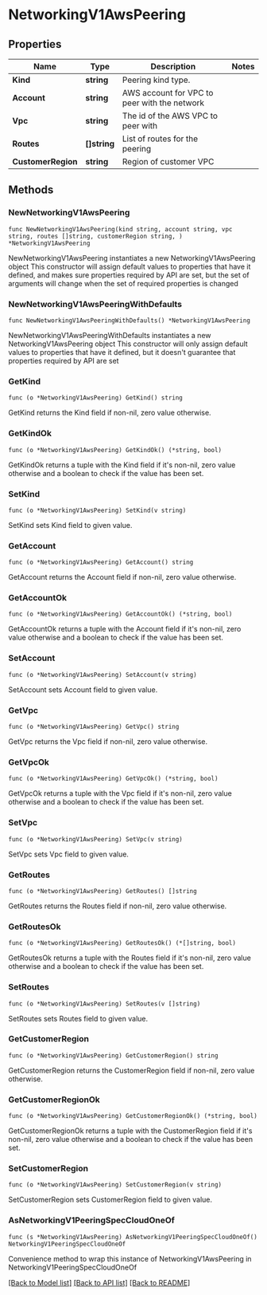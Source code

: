 # NetworkingV1AwsPeering

## Properties

Name | Type | Description | Notes
------------ | ------------- | ------------- | -------------
**Kind** | **string** | Peering kind type. | 
**Account** | **string** | AWS account for VPC to peer with the network | 
**Vpc** | **string** | The id of the AWS VPC to peer with | 
**Routes** | **[]string** | List of routes for the peering | 
**CustomerRegion** | **string** | Region of customer VPC | 

## Methods

### NewNetworkingV1AwsPeering

`func NewNetworkingV1AwsPeering(kind string, account string, vpc string, routes []string, customerRegion string, ) *NetworkingV1AwsPeering`

NewNetworkingV1AwsPeering instantiates a new NetworkingV1AwsPeering object
This constructor will assign default values to properties that have it defined,
and makes sure properties required by API are set, but the set of arguments
will change when the set of required properties is changed

### NewNetworkingV1AwsPeeringWithDefaults

`func NewNetworkingV1AwsPeeringWithDefaults() *NetworkingV1AwsPeering`

NewNetworkingV1AwsPeeringWithDefaults instantiates a new NetworkingV1AwsPeering object
This constructor will only assign default values to properties that have it defined,
but it doesn't guarantee that properties required by API are set

### GetKind

`func (o *NetworkingV1AwsPeering) GetKind() string`

GetKind returns the Kind field if non-nil, zero value otherwise.

### GetKindOk

`func (o *NetworkingV1AwsPeering) GetKindOk() (*string, bool)`

GetKindOk returns a tuple with the Kind field if it's non-nil, zero value otherwise
and a boolean to check if the value has been set.

### SetKind

`func (o *NetworkingV1AwsPeering) SetKind(v string)`

SetKind sets Kind field to given value.


### GetAccount

`func (o *NetworkingV1AwsPeering) GetAccount() string`

GetAccount returns the Account field if non-nil, zero value otherwise.

### GetAccountOk

`func (o *NetworkingV1AwsPeering) GetAccountOk() (*string, bool)`

GetAccountOk returns a tuple with the Account field if it's non-nil, zero value otherwise
and a boolean to check if the value has been set.

### SetAccount

`func (o *NetworkingV1AwsPeering) SetAccount(v string)`

SetAccount sets Account field to given value.


### GetVpc

`func (o *NetworkingV1AwsPeering) GetVpc() string`

GetVpc returns the Vpc field if non-nil, zero value otherwise.

### GetVpcOk

`func (o *NetworkingV1AwsPeering) GetVpcOk() (*string, bool)`

GetVpcOk returns a tuple with the Vpc field if it's non-nil, zero value otherwise
and a boolean to check if the value has been set.

### SetVpc

`func (o *NetworkingV1AwsPeering) SetVpc(v string)`

SetVpc sets Vpc field to given value.


### GetRoutes

`func (o *NetworkingV1AwsPeering) GetRoutes() []string`

GetRoutes returns the Routes field if non-nil, zero value otherwise.

### GetRoutesOk

`func (o *NetworkingV1AwsPeering) GetRoutesOk() (*[]string, bool)`

GetRoutesOk returns a tuple with the Routes field if it's non-nil, zero value otherwise
and a boolean to check if the value has been set.

### SetRoutes

`func (o *NetworkingV1AwsPeering) SetRoutes(v []string)`

SetRoutes sets Routes field to given value.


### GetCustomerRegion

`func (o *NetworkingV1AwsPeering) GetCustomerRegion() string`

GetCustomerRegion returns the CustomerRegion field if non-nil, zero value otherwise.

### GetCustomerRegionOk

`func (o *NetworkingV1AwsPeering) GetCustomerRegionOk() (*string, bool)`

GetCustomerRegionOk returns a tuple with the CustomerRegion field if it's non-nil, zero value otherwise
and a boolean to check if the value has been set.

### SetCustomerRegion

`func (o *NetworkingV1AwsPeering) SetCustomerRegion(v string)`

SetCustomerRegion sets CustomerRegion field to given value.



### AsNetworkingV1PeeringSpecCloudOneOf

`func (s *NetworkingV1AwsPeering) AsNetworkingV1PeeringSpecCloudOneOf() NetworkingV1PeeringSpecCloudOneOf`

Convenience method to wrap this instance of NetworkingV1AwsPeering in NetworkingV1PeeringSpecCloudOneOf

[[Back to Model list]](../README.md#documentation-for-models) [[Back to API list]](../README.md#documentation-for-api-endpoints) [[Back to README]](../README.md)


